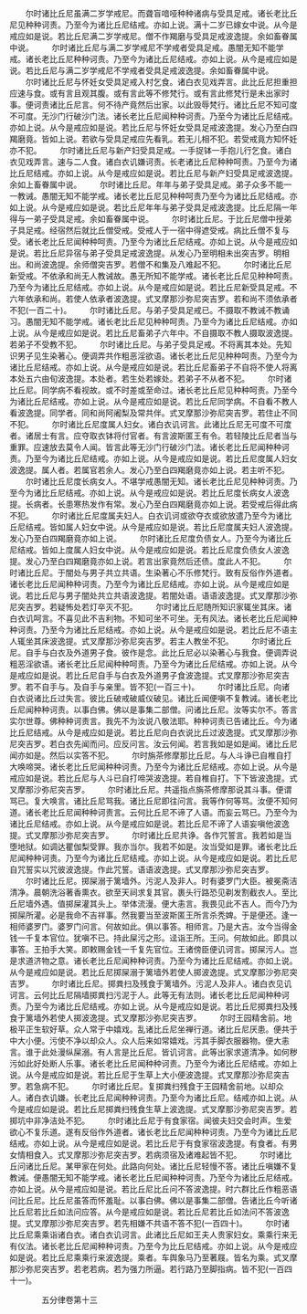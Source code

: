 <!-- { "loadSidebar": true } -->
　　尔时诸比丘尼虽满二岁学戒尼。而聋盲喑哑种种诸病与受具足戒。诸长老比丘尼见种种诃责。乃至今为诸比丘尼结戒。亦如上说。满十二岁已嫁女中说。从今是戒应如是说。若比丘尼满二岁学戒尼。僧不作羯磨与受具足戒波逸提。余如畜眷属中说。
　　尔时诸比丘尼与满二岁学戒尼不学戒者受具足戒。愚闇无知不能学戒。诸长老比丘尼种种诃责。乃至今为诸比丘尼结戒。亦如上说。从今是戒应如是说。若比丘尼与满二岁学戒尼不学戒者受具足戒波逸提。余如畜眷属中说。
　　尔时诸比丘尼与怀妊女受具足戒入村乞食。诸白衣见戏弄言。此比丘尼担重担应速与食。或有言且观其腹。或有言此等不修梵行。或有言此修梵行是未出家时事。便诃责诸比丘尼言。何不待产竟然后出家。以此毁辱梵行。诸比丘尼不知可度不可度。无沙门行破沙门法。诸长老比丘尼闻种种诃责。乃至今为诸比丘尼结戒。亦如上说。从今是戒应如是说。若比丘尼与怀妊女受具足戒波逸提。发心乃至白四羯磨竟。皆如上说。若欲与受具足戒应先看乳。若无儿相不犯。若受戒竟方知怀妊亦不犯。
　　尔时诸比丘尼与新产妇受具足戒。一手捉钵一手抱儿行乞食。诸白衣见戏弄言。速与二人食。诸白衣讥嫌诃责。长老诸比丘尼种种呵责。乃至今为诸比丘尼结戒。亦如上说。从今是戒应如是说。若比丘尼与新产妇受具足戒波逸提。余如上畜眷属中说。
　　尔时诸比丘尼。年年与弟子受具足戒。弟子众多不能一一教诫。愚闇无知不能学戒。诸长老比丘尼见种种呵责乃至今为诸比丘尼结戒。亦如上说。从今是戒应如是说。若比丘尼年年与弟子受具足戒波逸提。比丘尼隔一年得与一弟子受具足戒。余如畜眷属中说。
　　尔时诸比丘尼。于比丘尼僧中授弟子具足戒。经宿然后就比丘僧受戒。受戒人于一宿中得遮受戒。病比丘僧不复与受。诸长老比丘尼闻种种呵责。乃至今为诸比丘尼结戒。亦如上说。从今是戒应如是说。若比丘尼异宿与弟子受具足戒波逸提。从发心乃至明相未出突吉罗。明相出。和尚波逸提。余师僧突吉罗。若僧不和集及八难起不犯。
　　尔时诸比丘尼新受戒。不依承和尚无人教诫故。愚无所知不能学戒。诸长老比丘尼见种种呵责。乃至今为诸比丘尼结戒。亦如上说。从今是戒应如是说。若比丘尼新受具足戒。不六年依承和尚。若使人依承者波逸提。式叉摩那沙弥尼突吉罗。若和尚不须依承者不犯(一百二十)。
　　尔时诸比丘尼。与弟子受具足戒已。不摄取不教诫不教诵习。愚闇无知不能学戒。诸长老比丘尼见种种呵责。乃至今为诸比丘尼结戒。亦如上说。从今是戒应如是说。若比丘尼畜弟子六年中。不自摄取不教人摄取波逸提。若弟子不受教不犯。
　　尔时诸比丘尼。与弟子受具足戒。不将离其本处。先知识男子见生染著心。便调弄共作粗恶淫欲语。诸长老比丘尼见种种呵责。乃至今为诸比丘尼结戒。亦如上说。从今是戒应如是说。若比丘尼畜弟子不自将不使人将离本处五六由旬波逸提。本处者。若生处若嫁处。若弟子不从者不犯。
　　尔时诸比丘尼。同学病不看视故。或不时差或至命过。诸长老比丘尼见种种呵责。乃至今为诸比丘尼结戒。亦如上说。从今是戒应如是说。若比丘尼同学病。不自看不教人看波逸提。同学者。同和尚阿阇梨及常共伴。式叉摩那沙弥尼突吉罗。若住止不同不犯。
　　尔时诸比丘尼度属人妇女。诸白衣讥诃言。此诸比丘尼无可度不可度者。诸居士有言。应夺取衣钵将付官者。有言波斯匿王有令。若轻陵比丘尼者当与重罪。应速放去莫令人闻。皆言此等无沙门行破沙门法。诸长老比丘尼闻种种诃责。乃至今为诸比丘尼结戒。亦如上说。从今是戒应如是说。若比丘尼度属人妇女波逸提。属人者。若属官若余人。发心乃至白四羯磨竟亦如上说。若主听不犯。
　　尔时诸比丘尼度长病女人。不堪学戒愚闇无知。诸长老比丘尼见种种诃责。乃至今为诸比丘尼结戒。亦如上说。从今是戒应如是说。若比丘尼度长病女人波逸提。长病者。长患寒热发作有常。发心乃至白四羯磨竟亦如上说。若受戒后得此病不犯。
　　尔时诸比丘尼度属夫妇人。白衣讥诃或欲夺衣或欲放遣乃至今为诸比丘尼结戒。皆如属人妇女中说。从今是戒应如是说。若比丘尼度属夫妇人波逸提。发心乃至白四羯磨竟亦如上说。
　　尔时诸比丘尼度负债女人。乃至今为诸比丘尼结戒。皆如上度属人妇女中说。从今是戒应如是说。若比丘尼度负债女人波逸提。发心乃至白四羯磨竟亦如上说。若言出家竟然后还债。度此人不犯。
　　尔时诸比丘尼。于闇处与男子共立共语。生染著心不乐修梵行。致有反俗作外道者。诸长老比丘尼闻种种诃责。乃至今为诸比丘尼结戒。亦如上说。从今是戒应如是说。若比丘尼与男子闇处共立共语波逸提。若闇处语。语语波逸提。式叉摩那沙弥尼突吉罗。若疑怖处若灯卒灭不犯。
　　尔时诸比丘尼随所知识家辄坐其床。诸白衣讥呵言。不喜见此不吉利物。不知可坐不可坐。无有风法。诸长老比丘尼闻种种诃责。乃至今为诸比丘尼结戒。亦如上说。从今是戒应如是说。若比丘尼不语主人辄坐其床波逸提。式叉摩那沙弥尼突吉罗。若主人教坐不犯。
　　尔时诸比丘尼。自手与白衣及外道男子食。彼作是念。此比丘尼必以染著心与我食。便调弄说粗恶淫欲语。诸长老比丘尼闻种种呵责。乃至今为诸比丘尼结戒。亦如上说。从今是戒应如是说。若比丘尼自手与白衣及外道男子食波逸提。式叉摩那沙弥尼突吉罗。若不自手与。及自手与亲里。皆不犯(一百三十)。
　　尔时诸比丘尼。向诸白衣说诸比丘过失言。彼比丘破戒破威仪破见。诸比丘闻便嗔不复教诫。诸长老比丘尼闻种种诃责。以事白佛。佛以是事集二部僧。问诸比丘尼。汝等实尔不。答言实尔世尊。佛种种诃责言。我先不为汝说八敬法耶。种种诃责已告诸比丘。今为诸比丘尼结戒。从今是戒应如是说。若比丘尼向白衣说比丘过波逸提。式叉摩那沙弥尼突吉罗。若白衣先闻而问。应反问言。汝云何闻。若言我如是如是闻。诸比丘尼闻亦如是。然后以实答不犯。
　　尔时旃茶修摩那比丘尼。与人斗诤已自椎自打大唤啼哭。诸长老比丘尼闻种种诃责。乃至今为诸比丘尼结戒。亦如上说。从今是戒应如是说。若比丘尼与人斗已自打啼哭波逸提。若自椎自打。下下皆波逸提。式叉摩那沙弥尼突吉罗。
　　尔时诸比丘尼。共遥指点旃茶修摩那说其斗事。便谓骂已。复大唤言。诸比丘尼骂我。诸比丘尼即往问言。我等作何等骂。汝便不知何道。诸长老比丘尼闻种种诃责言。云何比丘尼不谛了人语。而妄云骂已。乃至今为诸比丘尼结戒。亦如上说。从今是戒应如是说。若比丘尼不谛了人语妄嗔他波逸提。式叉摩那沙弥尼突吉罗。
　　尔时诸比丘尼共诤。各作咒誓言。我若如是当堕地狱。如调达瞿伽梨受罪。我亦当尔。我若不如是。汝当受如是罪。诸长老比丘尼闻种种诃责。乃至今为诸比丘尼结戒。亦如上说。从今是戒应如是说。若比丘尼自咒誓实以咒彼波逸提。作此咒誓。语语波逸提。式叉摩那沙弥尼突吉罗。
　　尔时诸比丘尼。掷屎溺于篱墙外。污泥人及非人。时有婆罗门大臣。被冕斋洁清净。晨朝洗浴著香熏衣。欲至天祠求复其官。裹头行路恐见剃发割截衣人。至比丘尼墙外遇。值掷屎灌其头上。举体流漫。便大恚言。我畏见此不吉人。而今乃为掷屎所灌。必是我命不吉祥事。然我要当至波斯匿王所言杀秃婢。于是便还。逢一相师婆罗门。婆罗门问言。何故如此。俱以事答。相师言。乃是大吉。汝今当得金钱一千复本官位。犹嗔不已。持此屎污之形。迳诣王所。王问。何故如此。即具以事答。王拍手大笑。即敕赐金钱一千复先官位。王诸傍臣便讥诃言。掷屎污人。岂是求道济物之意。诸长老比丘尼闻种种诃责。乃至今为诸比丘尼结戒。亦如上说。从今是戒应如是说。若比丘尼掷屎溺于篱墙外若使人掷波逸提。式叉摩那沙弥尼突吉罗。
　　尔时诸比丘尼。掷粪扫及残食于篱墙外。污泥人及非人。诸白衣见讥诃言。云何比丘尼隔墙掷粪扫污泥于人。此等无有法则。诸长老比丘尼闻种种诃责。乃至今为诸比丘尼结戒。亦如上说。从今是戒应如是说。若比丘尼掷粪扫及残食于篱墙外若使人掷波逸提。式叉摩那沙弥尼突吉罗。
　　尔时王园精舍前。地极平正生软好草。众人常于中嬉戏。乱诸比丘尼坐禅行道。诸比丘尼厌患。便共于中大小便。污使不净以却众人。众人后来如常嬉戏。污其手脚衣服器物。便大恚言。谁于此处漫纵屎溺。有人言是比丘尼。皆讥诃言。此等出家求道清净。如何秽污如此好处断人乐事。诸长老比丘尼闻种种诃责。乃至今为诸比丘尼结戒。亦如上说。从今是戒应如是说。若比丘尼于生草上大小便波逸提。式叉摩那沙弥尼突吉罗。若急病不犯。
　　尔时诸比丘尼。复掷粪扫残食于王园精舍前地。以却众人。诸白衣讥嫌。长老比丘尼闻种种诃责。乃至今为诸比丘尼。结戒亦如上说。从今是戒应如是说。若比丘尼掷粪扫残食生草上波逸提。式叉摩那沙弥尼突吉罗。若掷坑中非净洁处不犯。
　　尔时诸比丘尼于有食家宿。闻彼夫妇交会时声。生爱欲心不复乐道。遂有反俗作外道者。诸长老比丘尼闻种种诃责。乃至今为诸比丘尼结戒。亦如上说。从今是戒应如是说。若比丘尼于有食家宿波逸提。有食者。有男女情相食入。式叉摩那沙弥尼突吉罗。若病须宿及诸难起皆不犯。
　　尔时诸比丘问诸比丘尼。某甲家在何处。此路向何处。诸比丘尼轻慢不答。诸比丘嗔嫌不复教诫。便愚闇无知不能学戒。诸长老比丘尼闻种种诃责。乃至今为诸比丘尼结戒。亦如上说。从今是戒应如是说。若比丘尼比丘问不答波逸提。时六群比丘作粗恶语问比丘尼。比丘尼虽答而怀羞耻。以事白佛。佛以是事集二部僧。告诸比丘今听诸比丘尼若比丘如法问应答。从今是戒应如是说。若比丘尼若比丘如法问不答波逸提。式叉摩那沙弥尼突吉罗。若先相嫌不共语不答不犯(一百四十)。
　　尔时诸比丘尼乘乘诣诸白衣。诸白衣讥诃言。此诸比丘尼如王夫人贵家妇女。乘乘行来无有仪法。诸长老比丘尼闻种种诃责。乃至今为比丘尼结戒。亦如上说。从今是戒应如是说。若比丘尼乘乘行来波逸提。乘者。车舆象马乃至著屐。皆名为乘。式叉摩那沙弥尼突吉罗。若老若病。若为强力所逼。若行路乃至脚指病。皆不犯(一百四十一)。

　　　　五分律卷第十三



